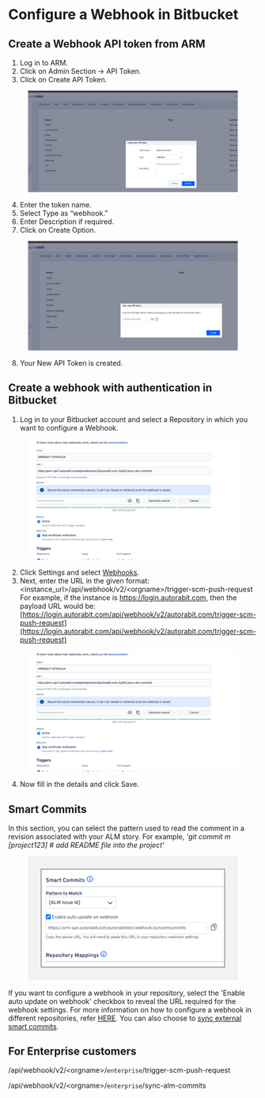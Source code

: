 # Configure a Webhook in Bitbucket

## **Create a Webhook API token from ARM**

1. Log in to ARM.
2. Click on Admin Section -> API Token.
3. Click on Create API Token.

<figure><img src="../../../../../.gitbook/assets/image (980).png" alt=""><figcaption></figcaption></figure>

4. Enter the token name.
5. Select Type as “webhook.”
6. Enter Description if required.
7. Click on Create Option.

<figure><img src="../../../../../.gitbook/assets/image (981).png" alt=""><figcaption></figcaption></figure>

8. Your New API Token is created.

## Create a webhook with authentication in Bitbucket&#x20;

1. Log in to your Bitbucket account and select a Repository in which you want to configure a Webhook.

<figure><img src="../../../../../.gitbook/assets/image (982).png" alt="" width="563"><figcaption></figcaption></figure>

2. Click Settings and select [Webhooks](https://knowledgebase.autorabit.com/product-guides/codescan/codescan-integration/webhooks).
3. Next, enter the URL in the given format: \
   \<instance\_url>/api/webhook/v2/\<orgname>/trigger-scm-push-request \
   For example, if the instance is https://login.autorabit.com, then the payload URL would be: [https://login.autorabit.com/api/webhook/v2/autorabit.com/trigger-scm-push-request](https://login.autorabit.com/api/webhook/v2/autorabit.com/trigger-scm-push-request)

<figure><img src="../../../../../.gitbook/assets/image (983).png" alt="" width="563"><figcaption></figcaption></figure>

4. Now fill in the details and click Save.

## **Smart Commits**

In this section, you can select the pattern used to read the comment in a revision associated with your ALM story. For example, _'git commit m \[project123] # add README file into the project'_

<figure><img src="../../../../../.gitbook/assets/image (984).png" alt="" width="563"><figcaption></figcaption></figure>

If you want to configure a webhook in your repository, select the 'Enable auto update on webhook' checkbox to reveal the URL required for the webhook settings. For more information on how to configure a webhook in different repositories, refer [HERE](file://product-guides/arm/arm-features/webhooks). You can also choose to [sync external smart commits](file://product-guides/arm/arm-features/version-control/introduction-to-version-control/version-control-repositories-summary).

## For Enterprise customers

/api/webhook/v2/\<orgname>/`enterprise`/trigger-scm-push-request

/api/webhook/v2/\<orgname>/`enterprise`/sync-alm-commits
